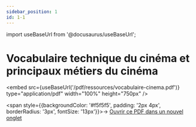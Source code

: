 ```yaml
---
sidebar_position: 1
id: 1-1
---
```


import useBaseUrl from '@docusaurus/useBaseUrl';

# Vocabulaire technique du cinéma et principaux métiers du cinéma


<embed
  src={useBaseUrl('/pdf/ressources/vocabulaire-cinema.pdf')}
  type="application/pdf"
  width="100%"
  height="750px"
/>

<span style={{backgroundColor: '#f5f5f5', padding: '2px 4px', borderRadius: '3px', fontSize: '13px'}}>→ [Ouvrir ce PDF dans un nouvel onglet](/pdf/ressources/vocabulaire-cinema.pdf)</span>

